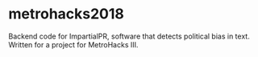 # metrohacks2018
Backend code for ImpartialPR, software that detects political bias in text.  Written for a project for MetroHacks III.
